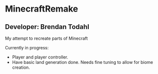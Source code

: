 # MinecraftRemake
## Developer: Brendan Todahl
My attempt to recreate parts of Minecraft

Currently in progress:
* Player and player controller.
* Have basic land generation done. Needs fine tuning to allow for biome creation.
